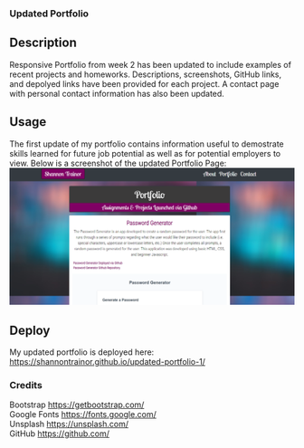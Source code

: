 ### Updated Portfolio

## Description
Responsive Portfolio from week 2 has been updated to include examples of recent projects and homeworks. Descriptions, screenshots, GitHub links, and depolyed links have been provided for each project. A contact page with personal contact information has also been updated.

## Usage
The first update of my portfolio contains information useful to demostrate skills learned for future job potential as well as for potential employers to view.
Below is a screenshot of the updated Portfolio Page:
![](photos/portfolio-pg.png)

## Deploy
My updated portfolio is deployed here:
https://shannontrainor.github.io/updated-portfolio-1/

### Credits
Bootstrap https://getbootstrap.com/  
Google Fonts https://fonts.google.com/  
Unsplash https://unsplash.com/  
GitHub https://github.com/
